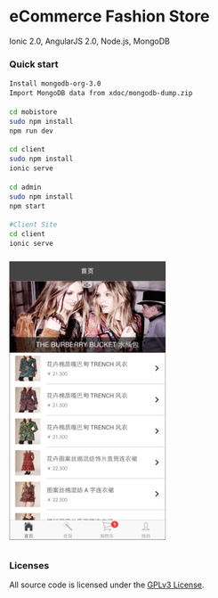 # eCommerce Fashion Store

Ionic 2.0, AngularJS 2.0, Node.js, MongoDB

### Quick start
```bash
Install mongodb-org-3.0
Import MongoDB data from xdoc/mongodb-dump.zip

cd mobistore
sudo npm install
npm run dev

cd client
sudo npm install
ionic serve

cd admin
sudo npm install
npm start

#Client Site
cd client
ionic serve

```

<img src="https://raw.githubusercontent.com/aaronchen2k/mobistore/master/xdoc/demo.jpg" height="500px" style="margin: 10px auto;">

### Licenses

All source code is licensed under the [GPLv3 License](LICENSE.md).

